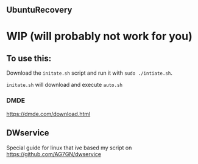 ## UbuntuRecovery

# WIP (will probably not work for you)

## To use this:
Download the `initate.sh` script and run it with `sudo ./intiate.sh`.

`initate.sh` will download and execute `auto.sh`

### DMDE
https://dmde.com/download.html

## DWservice
Special guide for linux that ive based my script on
https://github.com/AG7GN/dwservice
